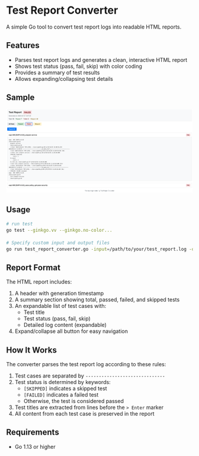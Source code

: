# Test Report Converter

A simple Go tool to convert test report logs into readable HTML reports.

## Features

- Parses test report logs and generates a clean, interactive HTML report
- Shows test status (pass, fail, skip) with color coding
- Provides a summary of test results
- Allows expanding/collapsing test details

## Sample

![SAMPLE](sample.png)

## Usage

```bash
# run test
go test --ginkgo.vv --ginkgo.no-color...

# Specify custom input and output files
go run test_report_converter.go -input=/path/to/your/test_report.log -output=/path/to/output/report.html
```

## Report Format

The HTML report includes:

1. A header with generation timestamp
2. A summary section showing total, passed, failed, and skipped tests
3. An expandable list of test cases with:
    - Test title
    - Test status (pass, fail, skip)
    - Detailed log content (expandable)
4. Expand/collapse all button for easy navigation

## How It Works

The converter parses the test report log according to these rules:

1. Test cases are separated by `------------------------------`
2. Test status is determined by keywords:
    - `[SKIPPED]` indicates a skipped test
    - `[FAILED]` indicates a failed test
    - Otherwise, the test is considered passed
3. Test titles are extracted from lines before the `> Enter` marker
4. All content from each test case is preserved in the report

## Requirements

- Go 1.13 or higher 